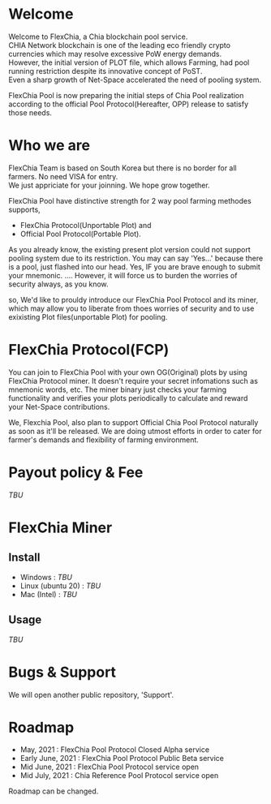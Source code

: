 # Welcome

Welcome to FlexChia, a Chia blockchain pool service.  
CHIA Network blockchain is one of the leading eco friendly crypto currencies which may resolve excessive PoW energy demands.  
However, the initial version of PLOT file, which allows Farming, had pool running restriction despite its innovative concept of PoST.  
Even a sharp growth of Net-Space accelerated the need of pooling system.

FlexChia Pool is now preparing the initial steps of Chia Pool realization according to the official Pool Protocol(Hereafter, OPP) release to satisfy those needs.

# Who we are

FlexChia Team is based on South Korea but there is no border for all farmers. No need VISA for entry.  
We just appriciate for your joinning. We hope grow together. 

FlexChia Pool have distinctive strength for 2 way pool farming methodes supports,  
* FlexChia Protocol(Unportable Plot) and
* Official Pool Protocol(Portable Plot).  

As you already know, the existing present plot version could not support pooling system due to its restriction. 
You may can say 'Yes...' because there is a pool, just flashed into our head. Yes, IF you are brave enough to submit your mnemonic.
.... However, it will force us to burden the worries of security always, as you know.

so, We'd like to prouldy introduce our FlexChia Pool Protocol and its miner, which may allow you to liberate from thoes worries of security and to use exixisting Plot files(unportable Plot) for pooling.

# FlexChia Protocol(FCP)

You can join to FlexChia Pool with your own OG(Original) plots by using FlexChia Protocol miner. It doesn't require your secret infomations such as mnemonic words, etc. 
The miner binary just checks your farming functionality and verifies your plots periodically to calculate and reward your Net-Space contributions.

We, Flexchia Pool, also plan to support Official Chia Pool Protocol naturally as soon as it'll be released.
We are doing utmost efforts in order to cater for farmer's demands and flexibility of farming environment.


# Payout policy & Fee

_TBU_

# FlexChia Miner
## Install
* Windows : _TBU_
* Linux (ubuntu 20) : _TBU_
* Mac (Intel) : _TBU_

## Usage

_TBU_

# Bugs & Support

We will open another public repository, 'Support'.

# Roadmap

* May, 2021 : FlexChia Pool Protocol Closed Alpha service
* Early June, 2021 : FlexChia Pool Protocol Public Beta service
* Mid June, 2021 : FlexChia Pool Protocol service open
* Mid July, 2021 : Chia Reference Pool Protocol service open

Roadmap can be changed.

